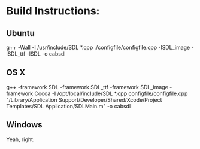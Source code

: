 # Build Instructions:

## Ubuntu

g++ -Wall -I /usr/include/SDL *.cpp ./configfile/configfile.cpp <path-to-libcurl> -lSDL_image -lSDL_ttf -lSDL  -o cabsdl

## OS X

g++ -framework SDL -framework SDL_ttf -framework SDL_image -framework Cocoa -I /opt/local/include/SDL *.cpp configfile/configfile.cpp "/Library/Application Support/Developer/Shared/Xcode/Project Templates/SDL Application/SDLMain.m" <path-to-libcurl> -o cabsdl

## Windows

Yeah, right.